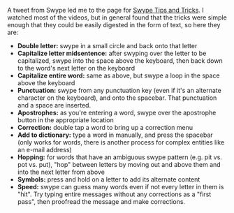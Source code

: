 A tweet from Swype led me to the page for [Swype Tips and Tricks](http://swypeinc.com/tips-tricks.html). I watched most of the videos, but in general found that the tricks were simple enough that they could be easily digested in the form of text, so here they are:

* **Double letter:** swype in a small circle and back onto that letter
* **Capitalize letter midsentence:** after swyping over the letter to be capitalized, swype into the space above the keyboard, then back down to the word's next letter on the keyboard
* **Capitalize entire word:** same as above, but swype a loop in the space above the keyboard
* **Punctuation:** swype from any punctuation key (even if it's an alternate character on the keyboard), and onto the spacebar. That punctuation and a space are inserted.
* **Apostrophes:** as you're entering a word, swype over the apostrophe button in the appropriate location
* **Correction:** double tap a word to bring up a correction menu
* **Add to dictionary:** type a word in manually, and press the spacebar (only works for words, there is another process for complex entities like an e-mail address)
* **Hopping:** for words that have an ambiguous swype pattern (e.g. pit vs. pot vs. put), "hop" between letters by moving out and above them and into the next letter from above
* **Symbols:** press and hold on a letter to add its alternate content
* **Speed:** swype can guess many words even if not every letter in them is "hit". Try typing entire messages without any corrections as a "first pass", then proofread the message and make corrections.
